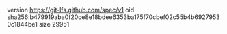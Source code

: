 version https://git-lfs.github.com/spec/v1
oid sha256:b479919aba0f20ce8e18bdee6353ba175f70cbef02c55b4b69279530c1844be1
size 29951

